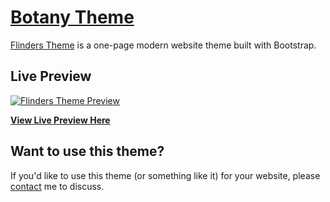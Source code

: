 # [Botany Theme](https://calumjdavies.github.io/Vertical-Modern-Theme)

[Flinders Theme](https://calumjdavies.github.io/Vertical-Modern-Theme) is a one-page modern website theme built with Bootstrap.
## Live Preview

[![Flinders Theme Preview](https://calumjdavies.github.io/src/assets/img/portfolio/botany-theme.png)](https://calumjdavies.github.io/Vertical-Modern-Theme)

**[View Live Preview Here](https://calumjdavies.github.io/Vertical-Modern-Theme)**

## Want to use this theme?

If you'd like to use this theme (or something like it) for your website, please [contact](https://calumjdavies.github.io/#contact) me to discuss.
